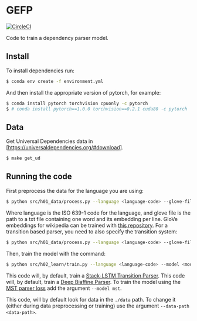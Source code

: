 # GEFP

[![CircleCI](https://circleci.com/gh/tpimentelms/dep-parser.svg?style=svg&circle-token=e282f0a5450b745a18358ad5b01ae8b1f0f9b02d)](https://circleci.com/gh/tpimentelms/dep-parser)

Code to train a dependency parser model.


## Install

To install dependencies run:
```bash
$ conda env create -f environment.yml
```

And then install the appropriate version of pytorch, for example:
```bash
$ conda install pytorch torchvision cpuonly -c pytorch
$ # conda install pytorch==1.0.0 torchvision==0.2.1 cuda80 -c pytorch
```

## Data

Get Universal Dependencies data in [https://universaldependencies.org/#download].
```bash
$ make get_ud
```

## Running the code

First preprocess the data for the language you are using:
```bash
$ python src/h01_data/process.py --language <language-code> --glove-file <glove-vectors-filename>
```
Where language is the ISO 639-1 code for the language, and glove file is the path to a txt file containing one word and its embedding per line.
GloVe embeddings for wikipedia can be trained with [this repository](https://github.com/tpimentelms/GloVe).
For a transition based parser, you need to also specify the transition system:
```bash
$ python src/h01_data/process.py --language <language-code> --glove-file <glove-vectors-filename> --transition <transition-system>
```

Then, train the model with the command:
```bash
$ python src/h02_learn/train.py --language <language-code> --model <model-name>
```
This code will, by default, train a [Stack-LSTM Transition Parser](https://www.aclweb.org/anthology/P15-1033.pdf).
This code will, by default, train a [Deep Biaffine Parser](https://arxiv.org/abs/1611.01734).
To train the model using the [MST parser loss](https://arxiv.org/abs/1701.00874) add the argument `--model mst`.

This code, will by default look for data in the `./data` path. To change it (either during data preprocessing or training) use the argument `--data-path <data-path>`.
